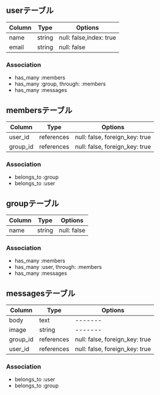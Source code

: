 ## userテーブル

|Column|Type|Options|
|------|----|-------|
|name|string|null: false,index: true|
|email|string|null: false|

### Association
- has_many :members
- has_many :group, through: :members
- has_many :messages


## membersテーブル

|Column|Type|Options|
|------|----|-------|
|user_id|references|null: false, foreign_key: true|
|group_id|references|null: false, foreign_key: true|

### Association
- belongs_to :group
- belongs_to :user

## groupテーブル

|Column|Type|Options|
|------|----|-------|
|name|string|null: false|

### Association
- has_many :members
- has_many :user, through: :members
- has_many :messages

## messagesテーブル

|Column|Type|Options|
|------|----|-------|
|body|text|-------|
|image|string|-------|
|group_id|references|null: false, foreign_key: true|
|user_id|references|null: false, foreign_key: true|

### Association
- belongs_to :user
- belongs_to :group
